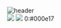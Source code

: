 ![header](https://capsule-render.vercel.app/api?type=waving&color=#dd9933&height=300&section=header&text=DoYeop&fontColor=#dd9933&fontSize=90) <br>
<a href="https://doyeop.com/" target="_blank"><img src="https://img.shields.io/badge/Blog-lightgrey?style=flat-square&logo=Blogger&logoColor=white"/></a>
<a href="https://www.instagram.com/ehduq/" target="_blank"><img src="https://img.shields.io/badge/Insta-lightgrey?style=flat-square&logo=Instagram&logoColor=white"/></a>
0:#000e17
